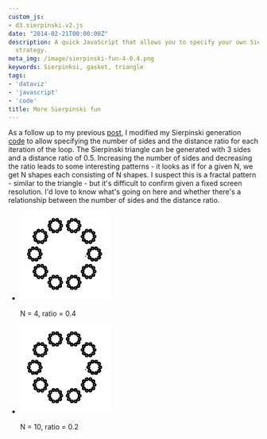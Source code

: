 ```yaml
---
custom_js:
- d3.sierpinski.v2.js
date: "2014-02-21T00:00:00Z"
description: A quick JavaScript that allows you to specify your own Sierpinksi generation
  strategy.
meta_img: /image/sierpinski-fun-4-0.4.png
keywords: Sierpinksi, gasket, triangle
tags:
- 'dataviz'
- 'javascript'
- 'code'
title: More Sierpinski fun
---
```

As a follow up to my previous <a href="http://dangoldin.com/2014/02/19/sierpinski-triangle-in-d3/">post</a>, I modified my Sierpinski generation <a href="{{ STATIC_PATH }}js/d3.sierpinski.v2.js">code</a> to allow specifying the number of sides and the distance ratio for each iteration of the loop. The Sierpinski triangle can be generated with 3 sides and a distance ratio of 0.5. Increasing the number of sides and decreasing the ratio leads to some interesting patterns - it looks as if for a given N, we get N shapes each consisting of N shapes. I suspect this is a fractal pattern - similar to the triangle - but it's difficult to confirm given a fixed screen resolution. I'd love to know what's going on here and whether there's a relationship between the number of sides and the distance ratio.

<ul class='thumbnails'>
  <li class="span3">
    <div class='thumbnail no-border'>
      <img src="/image/sierpinski-fun-10-0.2.png" alt="N=10, ratio=0.2" data-width="181" data-height="180" data-layout="responsive" />
      <p class="center">
        N = 4, ratio = 0.4
      </p>
    </div>
  </li>
  <li class="span3">
    <div class='thumbnail no-border'>
      <img src="/image/sierpinski-fun-10-0.2.png" alt="N=10, ratio=0.2" data-width="181" data-height="180" data-layout="responsive" />
      <p class="center">
        N = 10, ratio = 0.2
      </p>
    </div>
  </li>
</ul>

<!-- TODO: Get this working
<form class="form form-horizontal" id="sierpinski-options-form">
  <div class="control-group">
    <label class="control-label" for="id-sierpinski-sides"># of sides</label>
    <div class="controls">
      <input type="text" name="sides" id="id-sierpinski-sides" placeholder="3,4,.."/>
    </div>
  </div>

  <div class="control-group">
    <label class="control-label" for="id-sierpinski-ratio">Distance ratio</label>
    <div class="controls">
      <input type="text" name="ratio" id="id-sierpinski-ratio" placeholder="0.5" />
    </div>
  </div>

  <div class="control-group">
    <div class="controls">
      <button id="id-sierpinski-generate" class="btn btn-primary">Generate!</button>
    </div>
  </div>
</form>

<div id="canvas">
</div>

{% include D3 %}

{% include custom_js %}

-->
